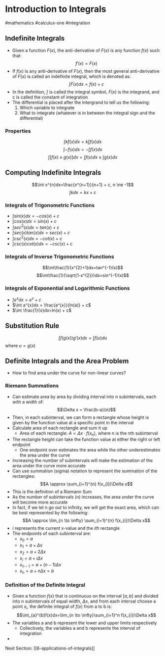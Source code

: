 # Introduction to Integrals
#mathematics #calculus-one #integration

## Indefinite Integrals
 - Given a function $F(x)$, the anti-derivative of $F(x)$ is any function $f(x)$ such that: $$f'(x)=F(x)$$
 - If $f(x)$ is any anti-derivative of $F(x)$, then the most general anti-derivative of $F(x)$ is called an indefinite integral, which is denoted as: $$\int F(x)dx = f(x) + c$$
 - In the definition, $\int$ is called the integral symbol, $F(x)$ is the integrand, and c is called the constant of integration
 - The differential is placed after the intergrand to tell us the following:
	1. Which variable to integrate
	2. What to integrate (whatever is in between the integral sign and the differential)

### Properties
$$\int kf(x)dx = k\int f(x)dx$$
$$\int -f(x)dx = -\int f(x)dx$$
$$\int [f(x) \pm g(x)]dx = \int f(x)dx \pm \int g(x)dx$$

## Computing Indefinite Integrals
$$\int x^{n}dx=\frac{x^{n+1}}{n+1} + c, n \ne -1$$
$$\int kdx = kx + c$$
### Integrals of Trigonometric Functions
 - $\int sin(x)dx = -cos(x)+c$
 - $\int cos(x)dx = sin(x)+c$
 - $\int sec^{2}(x)dx = tan(x)+c$
 - $\int sec(x)tan(x)dx = sec(x)+c$
 - $\int csc^{2}(x)dx = -cot(x)+c$
 - $\int csc(x)cot(x)dx = -csc(x)+c$

### Integrals of Inverse Trigonometric Functions
$$\int\frac{1}{x^{2}+1}dx=tan^{-1}(x)$$
$$\int\frac{1}{\sqrt{1-x^{2}}}dx=sin^{-1}(x)$$

### Integrals of Exponential and Logarithmic Functions
 - $\int e^{x}dx = e^{x}+c$
 - $\int a^{x}dx = \frac{a^{x}}{ln(a)} + c$
 - $\int \frac{1}{x}dx=ln(x) + c$

## Substitution Rule
$$\int f(g(x))g'(x)dx = \int f(u)du$$
where $u=g(x)$

## Definite Integrals and the Area Problem
 - How to find area under the curve for non-linear curves?

### Riemann Summations
 - Can estimate area by area by dividing interval into n subintervals, each with a width of: $$\Delta x = \frac{b-a}{n}$$
 - Then, in each subinterval, we can form a rectangle whose height is given by the function value at a specific point in the interval
 - Calculate area of each rectangle and sum it up
	 - Area of each rectangle: $A=\Delta x \cdot f(x_{n})$, where n is the nth subinterval
 - The rectangle height can  take the function value at either the right or left endpoint
	 - One endpoint over estimates the area while the other underestimates the area under the curve
 - Increasing the number of subintervals will make the estimation of the area under the curve more accurate
 - Can use summation (sigma) notation to represent the summation of the rectangles: $$A \approx \sum_{i=1}^{n} f(x_{i})\Delta x$$
 - This is the definition of a Riemann Sum
 - As the number of subintervals (n) increases, the area under the curve will become more accurate
 - In fact, if we let n go out to infinity, we will get the exact area, which can be best represented by the following: $$A \approx \lim_{n \to \infty} \sum_{i=1}^{n} f(x_{i})\Delta x$$
 - $i$ represents the current x-value and the $ith$ rectangle
 - The endpoints of each subinterval are:
	 - $x_{0} = a$
	 - $x_{1} = a + \Delta x$
	 - $x_{2} = a + 2\Delta x$
	 - $x_{i} = a + i\Delta x$
	 - $x_{n - 1} = a + (n - 1)\Delta x$
	 - $x_{n} = a + n\Delta x = b$

### Definition of the Definite Integral
 - Given a function $f(x)$ that is continuous on the interval $[a, b]$ and divided into n subintervals of equal width, $\Delta x$, and from each interval choose a point $x_{i}$, the definite integral of $f(x)$ from a to b is: $$\int_{a}^{b}f(x)dx=\lim_{n \to \infty}\sum_{i=1}^n f(x_{i})\Delta x$$
 - The variables a and b represent the lower and upper limits respectively
	 - Collectively, the variables a and b represents the interval of integration
 - 

Next Section: [[6-applications-of-integrals]]
